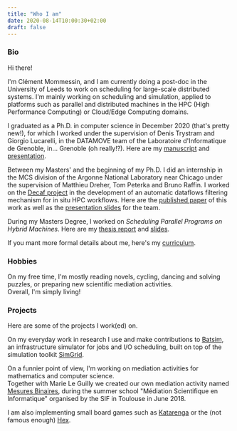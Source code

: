 ```yaml
---
title: "Who I am"
date: 2020-08-14T10:00:30+02:00
draft: false
---
```


### Bio

Hi there!

I'm Clément Mommessin, and I am currently doing a post-doc in the University of Leeds to work on scheduling for large-scale distributed systems.
I'm mainly working on scheduling and simulation, applied to platforms such as parallel and distributed machines in the HPC (High Performance Computing) or Cloud/Edge Computing domains.


I graduated as a Ph.D. in computer science in December 2020 (that's pretty new!), for which I worked under the supervision of Denis Trystram and Giorgio Lucarelli, in the DATAMOVE team of the Laboratoire d'Informatique de Grenoble, in... Grenoble (oh really!?).
Here are my [manuscript](/files/thesis/thesis_mommessin_final.pdf) and [presentation](/files/thesis/soutenance_mommessin.pdf).

Between my Masters' and the beginning of my Ph.D. I did an internship in the MCS division of the Argonne National Laboratory near Chicago under the supervision of Matthieu Dreher, Tom Peterka and Bruno Raffin.
I worked on the [Decaf project](https://bitbucket.org/tpeterka1/decaf/src/master/) in the development of an automatic dataflows filtering mechanism for in situ HPC workflows.
Here are the [published paper](/files/decaf/contract_paper.pdf) of this work as well as the [presentation slides](/files/decaf/presentation.pdf) for the team.

During my Masters Degree, I worked on *Scheduling Parallel Programs on Hybrid Machines*.
Here are my [thesis report](/files/M2/report_M2_mommessin.pdf) and [slides](/files/M2/slides_M2_mommessin.pdf).


If you mant more formal details about me, here's my [curriculum](/files/CV_mommessin_aug_2022.pdf).





### Hobbies

On my free time, I'm mostly reading novels, cycling, dancing and solving puzzles, or preparing new scientific mediation activities.  
Overall, I'm simply living!





### Projects

Here are some of the projects I work(ed) on.

On my everyday work in research I use and make contributions to [Batsim](https://github.com/oar-team/batsim), an infrastructure simulator for jobs and I/O scheduling, built on top of the simulation toolkit [SimGrid](http://simgrid.gforge.inria.fr/).


On a funnier point of view, I'm working on mediation activities for mathematics and computer science.  
Together with Marie Le Guilly we created our own mediation activity named [Mesures Binaires](https://github.com/Mommessc/Mesures_binaires-binaires), during the summer school "Médiation Scientifique en Informatique" organised by the SIF in Toulouse in June 2018.


I am also implementing small board games such as [Katarenga](https://github.com/Henry38/Katarenga) or the (not famous enough) [Hex](https://github.com/Mommessc/Hex).

